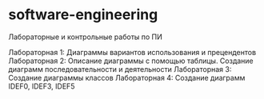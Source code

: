 # software-engineering
Лабораторные и контрольные работы по ПИ


Лабораторная 1: Диаграммы вариантов использования и прецендентов
Лабораторная 2: Описание диаграммы с помощью таблицы. Создание диаграмм последовательности и деятельности
Лабораторная 3: Создание диаграммы классов
Лабораторная 4: Создание диаграмм IDEF0, IDEF3, IDEF5
